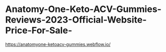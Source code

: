 # Anatomy-One-Keto-ACV-Gummies-Reviews-2023-Official-Website-Price-For-Sale-
https://anatomyone-ketoacv-gummies.webflow.io/
